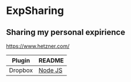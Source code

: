 # ExpSharing
## Sharing my personal expirience
https://www.hetzner.com/

| Plugin | README |
| ------ | ------ |
| Dropbox | [Node JS](NodeJS.md) |
